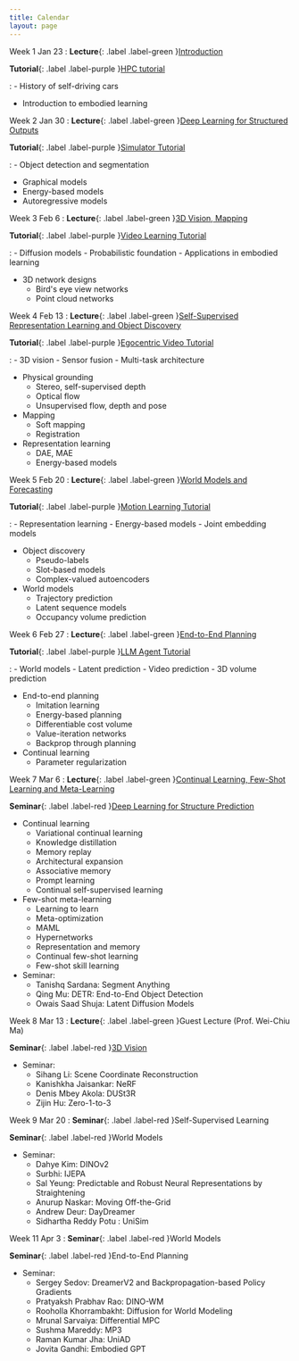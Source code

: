 ```yaml
---
title: Calendar
layout: page
---
```


Week 1 Jan 23
: **Lecture**{: .label .label-green }[Introduction](https://embodied-learning-vision-course.github.io/course-public/2025-spring/lectures/week01_intro.pdf)

  **Tutorial**{: .label .label-purple }[HPC tutorial](https://embodied-learning-vision-course.github.io/course-public/2025-spring/lab/lab1_hpc.pdf)

: - History of self-driving cars
  - Introduction to embodied learning

Week 2 Jan 30
: **Lecture**{: .label .label-green }[Deep Learning for Structured Outputs](https://embodied-learning-vision-course.github.io/course-public/2025-spring/lectures/week02_structured_learning.pdf)
  
  **Tutorial**{: .label .label-purple }[Simulator Tutorial](https://embodied-learning-vision-course.github.io/course-public/2025-spring/lab/lab2_simulator.pdf)

: - Object detection and segmentation
  - Graphical models
  - Energy-based models
  - Autoregressive models

Week 3 Feb 6
: **Lecture**{: .label .label-green }[3D Vision, Mapping](https://embodied-learning-vision-course.github.io/course-public/2025-spring/lectures/week03_3d_mapping.pdf)
  
  **Tutorial**{: .label .label-purple }[Video Learning Tutorial](https://embodied-learning-vision-course.github.io/course-public/2025-spring/lab/lab3_video_learning.pdf)

: - Diffusion models
    - Probabilistic foundation
    - Applications in embodied learning
  - 3D network designs
    - Bird's eye view networks
    - Point cloud networks

Week 4 Feb 13
: **Lecture**{: .label .label-green }[Self-Supervised Representation Learning and Object Discovery](https://embodied-learning-vision-course.github.io/course-public/2025-spring/lectures/week04_ssl.pdf)
  
  **Tutorial**{: .label .label-purple }[Egocentric Video Tutorial](https://embodied-learning-vision-course.github.io/course-public/2025-spring/lab/lab4_ego4d.pdf)

: - 3D vision
    - Sensor fusion
    - Multi-task architecture
  - Physical grounding
    - Stereo, self-supervised depth
    - Optical flow
    - Unsupervised flow, depth and pose
  - Mapping
    - Soft mapping
    - Registration
  - Representation learning
    - DAE, MAE
    - Energy-based models

Week 5 Feb 20
: **Lecture**{: .label .label-green }[World Models and Forecasting](https://embodied-learning-vision-course.github.io/course-public/2025-spring/lectures/week05_world_models.pdf)
  
  **Tutorial**{: .label .label-purple }[Motion Learning Tutorial](https://embodied-learning-vision-course.github.io/course-public/2025-spring/lab/lab5_motion.pdf)

: - Representation learning
    - Energy-based models
    - Joint embedding models
  - Object discovery
    - Pseudo-labels
    - Slot-based models
    - Complex-valued autoencoders
  - World models
    - Trajectory prediction
    - Latent sequence models
    - Occupancy volume prediction

Week 6 Feb 27
: **Lecture**{: .label .label-green }[End-to-End Planning](https://embodied-learning-vision-course.github.io/course-public/2025-spring/lectures/week06_planning.pdf)
  
  **Tutorial**{: .label .label-purple }[LLM Agent Tutorial](https://embodied-learning-vision-course.github.io/course-public/2025-spring/lab/lab6_LLMAgent.pdf)

: - World models
    - Latent prediction
    - Video prediction
    - 3D volume prediction
  - End-to-end planning
    - Imitation learning
    - Energy-based planning
    - Differentiable cost volume
    - Value-iteration networks
    - Backprop through planning
  - Continual learning
    - Parameter regularization

Week 7 Mar 6
: **Lecture**{: .label .label-green }[Continual Learning, Few-Shot Learning and Meta-Learning](https://embodied-learning-vision-course.github.io/course-public/2025-spring/lectures/week07_continual_fewshot_learning.pdf)
  
  **Seminar**{: .label .label-red }[Deep Learning for Structure Prediction](https://embodied-learning-vision-course.github.io/course-public/2025-spring/seminars/week07_student_dl.pdf)

  - Continual learning
    - Variational continual learning
    - Knowledge distillation
    - Memory replay
    - Architectural expansion
    - Associative memory
    - Prompt learning
    - Continual self-supervised learning
  - Few-shot meta-learning
    - Learning to learn
    - Meta-optimization
    - MAML
    - Hypernetworks
    - Representation and memory
    - Continual few-shot learning
    - Few-shot skill learning
  - Seminar:
    - Tanishq Sardana: Segment Anything
    - Qing Mu: DETR: End-to-End Object Detection
    - Owais Saad Shuja: Latent Diffusion Models

Week 8 Mar 13
: **Lecture**{: .label .label-green }Guest Lecture (Prof. Wei-Chiu Ma)
  
  **Seminar**{: .label .label-red }[3D Vision](https://embodied-learning-vision-course.github.io/course-public/2025-spring/seminars/week08_student_3d.pdf)
  - Seminar:
    - Sihang Li: Scene Coordinate Reconstruction
    - Kanishkha Jaisankar: NeRF
    - Denis Mbey Akola: DUSt3R
    - Zijin Hu: Zero-1-to-3

Week 9 Mar 20
: **Seminar**{: .label .label-red }Self-Supervised Learning
  
  **Seminar**{: .label .label-red }World Models
  - Seminar:
    - Dahye Kim: DINOv2
    - Surbhi: IJEPA
    - Sal Yeung: Predictable and Robust Neural Representations by Straightening
    - Anurup Naskar: Moving Off-the-Grid
    - Andrew Deur: DayDreamer
    - Sidhartha Reddy Potu  : UniSim

Week 11 Apr 3
: **Seminar**{: .label .label-red }World Models
  
  **Seminar**{: .label .label-red }End-to-End Planning

  - Seminar:
    - Sergey Sedov: DreamerV2 and Backpropagation-based Policy Gradients
    - Pratyaksh Prabhav Rao: DINO-WM
    - Rooholla Khorrambakht: Diffusion for World Modeling
    - Mrunal Sarvaiya: Differential MPC
    - Sushma Mareddy: MP3
    - Raman Kumar Jha: UniAD
    - Jovita Gandhi: Embodied GPT
